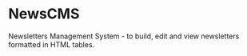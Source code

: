 # NewsCMS
Newsletters Management System - to build, edit and view newsletters formatted in HTML tables.
